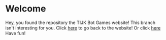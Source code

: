 # Welcome

Hey, you found the repository the TIJK Bot Games website! This branch isn't interesting for you.
Click [here](https://tijk-bot-games.github.io/TIJK-Bot-Games) to go back to the website!
Or click [here](https://github.com/TIJK-Bot-Games/TIJK-Bot-Games)
Have fun!
